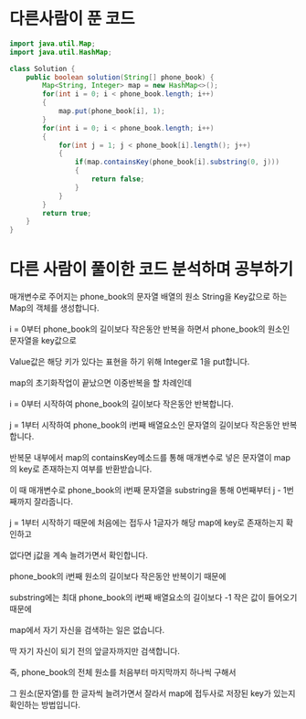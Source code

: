 # 다른사람이 푼 코드

```java
import java.util.Map;
import java.util.HashMap;

class Solution {
    public boolean solution(String[] phone_book) {
        Map<String, Integer> map = new HashMap<>();
        for(int i = 0; i < phone_book.length; i++)
        {
            map.put(phone_book[i], 1);
        }
        for(int i = 0; i < phone_book.length; i++)
        {
            for(int j = 1; j < phone_book[i].length(); j++)
            {
                if(map.containsKey(phone_book[i].substring(0, j)))
                {
                    return false;
                }
            }
        }
        return true;
    }
}
```

# 다른 사람이 풀이한 코드 분석하며 공부하기

매개변수로 주어지는 phone_book의 문자열 배열의 원소 String을 Key값으로 하는 Map의 객체를 생성합니다.<br><br>
i = 0부터 phone_book의 길이보다 작은동안 반복을 하면서 phone_book의 원소인 문자열을 key값으로<br><br>
Value값은 해당 키가 있다는 표현을 하기 위해 Integer로 1을 put합니다.<br><br>
map의 초기화작업이 끝났으면 이중반복을 할 차례인데<br><br>
i = 0부터 시작하여 phone_book의 길이보다 작은동안 반복합니다.<br><br>
j = 1부터 시작하여 phone_book의 i번째 배열요소인 문자열의 길이보다 작은동안 반복합니다.<br><br>
반복문 내부에서 map의 containsKey메소드를 통해 매개변수로 넣은 문자열이 map의 key로 존재하는지 여부를 반환받습니다.<br><br>
이 때 매개변수로 phone_book의 i번째 문자열을 substring을 통해 0번째부터 j - 1번째까지 잘라줍니다.<br><br>
j = 1부터 시작하기 때문에 처음에는 접두사 1글자가 해당 map에 key로 존재하는지 확인하고<br><br>
없다면 j값을 계속 늘려가면서 확인합니다.<br><br>
phone_book의 i번째 원소의 길이보다 작은동안 반복이기 때문에<br><br>
substring에는 최대 phone_book의 i번째 배열요소의 길이보다 -1 작은 값이 들어오기 때문에<br><br>
map에서 자기 자신을 검색하는 일은 없습니다.<br><br>
딱 자기 자신이 되기 전의 앞글자까지만 검색합니다.<br><br>
즉, phone_book의 전체 원소를 처음부터 마지막까지 하나씩 구해서<br><br>
그 원소(문자열)를 한 글자씩 늘려가면서 잘라서 map에 접두사로 저장된 key가 있는지 확인하는 방법입니다.
